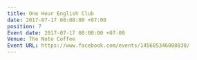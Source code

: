 ```yaml
---
title: One Hour English Club
date: 2017-07-17 08:08:00 +07:00
position: 7
Event date: 2017-07-17 00:00:00 +07:00
Venue: The Note Coffee
Event URL: https://www.facebook.com/events/145685346008830/
---
```


